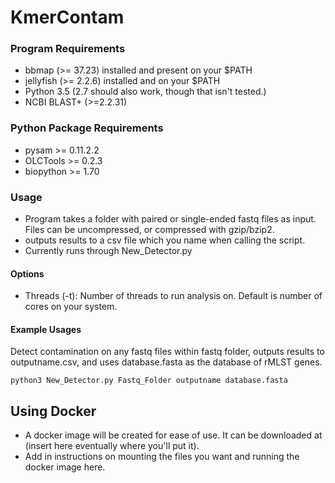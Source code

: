 # KmerContam

### Program Requirements
- bbmap (>= 37.23) installed and present on your $PATH
- jellyfish (>= 2.2.6) installed and on your $PATH
- Python 3.5 (2.7 should also work, though that isn't tested.)
- NCBI BLAST+ (>=2.2.31) 

### Python Package Requirements
- pysam >= 0.11.2.2
- OLCTools >= 0.2.3
- biopython >= 1.70

### Usage
- Program takes a folder with paired or single-ended fastq files as input. Files can be uncompressed, or compressed with gzip/bzip2.
- outputs results to a csv file which you name when calling the script.
- Currently runs through New_Detector.py

#### Options
- Threads (-t): Number of threads to run analysis on. Default is number of cores on your system.

#### Example Usages

Detect contamination on any fastq files within fastq folder, outputs results to outputname.csv, and uses database.fasta
as the database of rMLST genes.

`python3 New_Detector.py Fastq_Folder outputname database.fasta`

## Using Docker
- A docker image will be created for ease of use. It can be downloaded at (insert here eventually where you'll put it).
- Add in instructions on mounting the files you want and running the docker image here.
